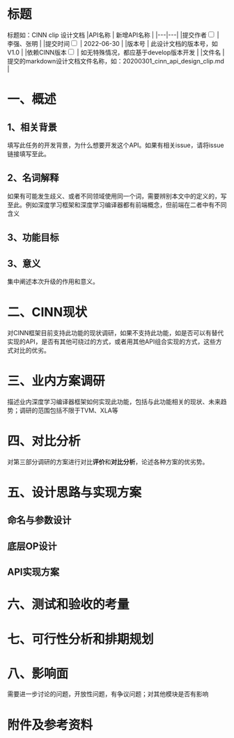 # 标题

标题如：CINN clip 设计文档
|API名称 | 新增API名称 | 
|---|---|
|提交作者<input type="checkbox" class="rowselector hidden"> | 李强、张明 | 
|提交时间<input type="checkbox" class="rowselector hidden"> | 2022-06-30 | 
|版本号 | 此设计文档的版本号，如V1.0 | 
|依赖CINN版本<input type="checkbox" class="rowselector hidden"> | 如无特殊情况，都应基于develop版本开发 | 
|文件名 | 提交的markdown设计文档文件名称，如：20200301_cinn_api_design_clip.md<br> | 


# 一、概述

## 1、相关背景
填写此任务的开发背景，为什么想要开发这个API。如果有相关issue，请将issue链接填写至此。

## 2、名词解释
如果有可能发生歧义、或者不同领域使用同一个词，需要辨别本文中的定义的，写至此。例如深度学习框架和深度学习编译器都有前端概念，但前端在二者中有不同含义

## 3、功能目标

## 3、意义
集中阐述本次升级的作用和意义。

# 二、CINN现状
对CINN框架目前支持此功能的现状调研，如果不支持此功能，如是否可以有替代实现的API，是否有其他可绕过的方式，或者用其他API组合实现的方式，这些方式对比的优劣。

# 三、业内方案调研
描述业内深度学习编译器框架如何实现此功能，包括与此功能相关的现状、未来趋势；调研的范围包括不限于TVM、XLA等

# 四、对比分析
对第三部分调研的方案进行对比**评价**和**对比分析**，论述各种方案的优劣势。

# 五、设计思路与实现方案

## 命名与参数设计

## 底层OP设计

## API实现方案

# 六、测试和验收的考量

# 七、可行性分析和排期规划

# 八、影响面
需要进一步讨论的问题，开放性问题，有争议问题；对其他模块是否有影响


# 附件及参考资料
